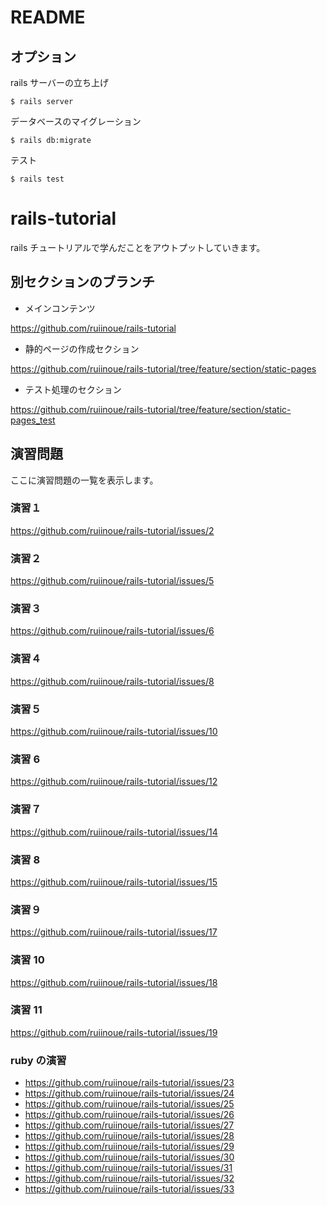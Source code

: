 # README

## オプション

rails サーバーの立ち上げ

```
$ rails server
```

データベースのマイグレーション

```
$ rails db:migrate
```

テスト

```
$ rails test
```

# rails-tutorial

rails チュートリアルで学んだことをアウトプットしていきます。

## 別セクションのブランチ

- メインコンテンツ

https://github.com/ruiinoue/rails-tutorial

- 静的ページの作成セクション

https://github.com/ruiinoue/rails-tutorial/tree/feature/section/static-pages

- テスト処理のセクション

https://github.com/ruiinoue/rails-tutorial/tree/feature/section/static-pages_test

## 演習問題

ここに演習問題の一覧を表示します。

### 演習１

https://github.com/ruiinoue/rails-tutorial/issues/2

### 演習２

https://github.com/ruiinoue/rails-tutorial/issues/5

### 演習３

https://github.com/ruiinoue/rails-tutorial/issues/6

### 演習４

https://github.com/ruiinoue/rails-tutorial/issues/8

### 演習５

https://github.com/ruiinoue/rails-tutorial/issues/10

### 演習 6

https://github.com/ruiinoue/rails-tutorial/issues/12

### 演習７

https://github.com/ruiinoue/rails-tutorial/issues/14

### 演習 8

https://github.com/ruiinoue/rails-tutorial/issues/15

### 演習９

https://github.com/ruiinoue/rails-tutorial/issues/17

### 演習 10

https://github.com/ruiinoue/rails-tutorial/issues/18

### 演習 11

https://github.com/ruiinoue/rails-tutorial/issues/19

### ruby の演習

- https://github.com/ruiinoue/rails-tutorial/issues/23
- https://github.com/ruiinoue/rails-tutorial/issues/24
- https://github.com/ruiinoue/rails-tutorial/issues/25
- https://github.com/ruiinoue/rails-tutorial/issues/26
- https://github.com/ruiinoue/rails-tutorial/issues/27
- https://github.com/ruiinoue/rails-tutorial/issues/28
- https://github.com/ruiinoue/rails-tutorial/issues/29
- https://github.com/ruiinoue/rails-tutorial/issues/30
- https://github.com/ruiinoue/rails-tutorial/issues/31
- https://github.com/ruiinoue/rails-tutorial/issues/32
- https://github.com/ruiinoue/rails-tutorial/issues/33
